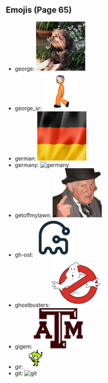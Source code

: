 
## Emojis (Page 65)

* george: ![george](output/george.jpg)
* george_sr: ![george_sr](output/george_sr.png)
* german: ![german](output/german.png)
* germany: ![germany](output/germany)
* getoffmylawn: ![getoffmylawn](output/getoffmylawn.jpg)
* gh-ost: ![gh-ost](output/gh-ost.png)
* ghostbusters: ![ghostbusters](output/ghostbusters.png)
* gigem: ![gigem](output/gigem.png)
* gir: ![gir](output/gir.gif)
* git: ![git](output/git)
